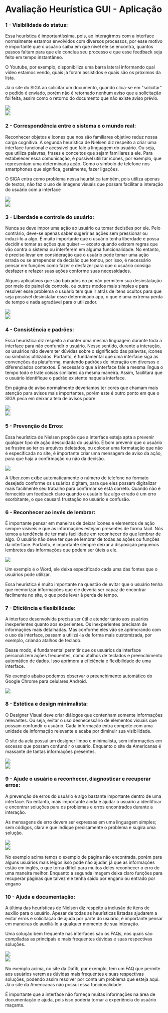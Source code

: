 # Avaliação Heurística GUI - Aplicação

<h3>1 - Visibilidade do status: </h3>
<p>Essa heurística é importantíssima, pois, ao interagirmos com a interface normalmente estamos envolvidos com diversos processos, por esse motivo é importante que o usuário saiba em que nível ele se encontra, quantos passos faltam para que ele conclua seu processo e que esse feedback seja feito em tempo instantâneo.</p>
<p>O Youtube, por exemplo, disponibiliza uma barra lateral informando qual vídeo estamos vendo, quais já foram assistidos e quais são os próximos da lista.
</p>
<p>Já o site do SIGA ao solicitar um documento, quando clica-se em "solicitar" o pedido é enviado, porém não é
retornado nenhum aviso que a solicitação foi feita, assim como o retorno do documento que não existe aviso prévio.</p>

<img src = "Imagens/heuristica01.png"><br>
<img src = "Imagens/heuristica01ruim.png"><br>

<h3>2 - Correspondência entre o sistema e o mundo real: </h3>
<p>Reconhecer objetos e ícones que nos são familiares objetivo reduz nossa carga cognitiva. A segunda heurística de Nielsen diz respeito a criar uma interface funcional e acessível que fale a linguagem do usuário. Ou seja, que utiliza palavras, frases e conceitos que sejam familiares a ele. Para estabelecer essa comunicação, é possível utilizar ícones, por exemplo, que representam uma determinada ação. Como o símbolo de telefone nos smartphones que significa, geralmente, fazer ligações.</p>
<p>O SIGA entra como problema nessa heurística também, pois utiliza apenas de textos, não faz o uso de imagens
visuais que possam facilitar a interação do usuário com a interface</p>

<img src = "Imagens/heuristica02.png"><br>
<img src = "Imagens/heuristica02ruim.png"><br>

<h3>3 - Liberdade e controle do usuário:</h3>
<p>Nunca se deve impor uma ação ao usuário ou tomar decisões por ele. Pelo contrário, deve-se apenas saber sugerir as ações sem pressionar ou induzi-lo a algo. É muito importante que o usuário tenha liberdade e possa decidir e tomar as ações que quiser — exceto quando existem regras que vão contra o sistema ou interferem em alguma funcionalidade. No entanto, é preciso levar em consideração que o usuário pode tomar uma ação errada ou se arrepender da decisão que tomou, por isso, é necessário pensar em funções como fazer e desfazer para que o usuário consiga desfazer e refazer suas ações conforme suas necessidades.</p>
<p>Alguns aplicativos que são baixados no pc não permitem sua desinstalação por meio do painel de controle, ou outros modos mais simples e para resolver esse problema o usuário tem que ir atrás de itens ocultos para que seja possível desinstalar esse determinado app, o que é uma extrema perda de tempo e nada agradável para o utilizador.</p>

<img src = "Imagens/heuristica03.png"><br>
<img src = "Imagens/heuristica03ruim.png"><br>

<h3>4 - Consistência e padrões:</h3>
<p>Essa heurística diz respeito a manter uma mesma linguagem durante toda a interface para não confundir o usuário. Nesse sentido, durante a interação, os usuários não devem ter dúvidas sobre o significado das palavras, ícones ou símbolos utilizados. Portanto, é fundamental que uma interface siga as convenções da plataforma, mantendo padrões de interação em diversos e diferenciados contextos. É necessário que a interface fale a mesma língua o tempo todo e trate coisas similares da mesma maneira. Assim, facilitará que o usuário identifique o padrão existente naquela interface.</p>
<p>Em página de aviso normalmente deveriamos ter cores que chamam mais atenção para avisos mais importantes, porém este é outro ponto em que o SIGA peca em deixar a tela de avisos pobre</p>

<img src = "Imagens/heuristica04.png"><br>
<img src = "Imagens/heuristica04ruim.png"><br>

<h3>5 - Prevenção de Erros:</h3>
<p>Essa heurística de Nielsen propõe que a interface esteja apta a prevenir qualquer tipo de ação descuidada do usuário. É bom prevenir que o usuário se frustre ao ter os arquivos deletados, ou colocar uma formatação que não é especificada no site, é importante criar uma mensagem de aviso da ação, para que haja a confirmação ou não da decisão.</p>

<img src = "Imagens/heuristica05.png"><br>

<p>A Uber.com exibe automaticamente o número de telefone no formato desejado conforme os usuários digitam, para que eles possam digitalizar mais facilmente seu trabalho para confirmar se está correto. Quando não é fornecido um feedback claro quando o usuário faz algo errado é um erro exorbitante, o que causará frustação no usuário e confusão.</p>

<h3>6 - Reconhecer ao invés de lembrar:</h3>
<p>É importante pensar em maneiras de deixar ícones e elementos de ação sempre visíveis e que as informações estejam presentes de forma fácil. Nós temos a tendência de ter mais facilidade em reconhecer do que lembrar de algo.
O usuário não deve ter que se lembrar de todas as ações ou funções da interface. Portanto, é importante sempre deixar à disposição pequenos lembretes das informações que podem ser úteis a ele. 
</p>

<img src = "Imagens/heuristica06.png"><br>

<p>Um exemplo é o Word, ele deixa especificado cada uma das fontes que o usuários pode utilizar.</p>
<p>Essa heurística é muito importante na questão de evitar que o usuário tenha que memorizar informações que ele deveria ser capaz de encontrar facilmente no site, o que pode levar à perda de tempo.</p>

<h3>7 - Eficiência e flexibilidade:</h3>
<p>A interface desenvolvida precisa ser útil e atender tanto aos usuários inexperientes quanto aos experientes. Os inexperientes precisam de informações mais detalhadas. Mas conforme eles vão se aprimorando com o uso da interface, passam a utilizá-la de forma mais customizada, por exemplo, criando atalhos de teclado.</p>
<p>Desse modo, é fundamental permitir que os usuários da interface personalizem ações frequentes, como atalhos de teclados e preenchimento automático de dados. Isso aprimora a eficiência e flexibilidade de uma interface.
</p>
<p>No exemplo abaixo podemos observar o preenchimento automático do Google Chrome para celulares Android.</p>

<img src = "Imagens/heuristica07.png"><br>

<h3>8 - Estética e design minimalista:</h3>
<p>O Designer Visual deve criar diálogos que contenham somente informações relevantes. Ou seja, evitar o uso desnecessário de elementos visuais que possam confundir o usuário. Cada informação extra compete com uma unidade de informação relevante e acaba por diminuir sua visibilidade.</p>
<p>O site da aela possui um designer limpo e minimalista, sem informações em excesso que possam confundir o usuário. Enquanto o site da Americanas é massante de tantas informações presentes.
</p>

<img src = "Imagens/heuristica08.png"><br>
<img src = "Imagens/heuristica08ruim.png"><br>

<h3>9 - Ajude o usuário a reconhecer, diagnosticar e recuperar erros:</h3>
<p>A prevenção de erros do usuário é algo bastante importante dentro de uma interface. No entanto, mais importante ainda é ajudar o usuário a identificar e encontrar soluções para os problemas e erros encontrados durante a interação.</p>
<p>As mensagens de erro devem ser expressas em uma linguagem simples; sem códigos, clara e que indique precisamente o problema e sugira uma solução.
</p>

<img src = "Imagens/heuristica09.png"><br>
<img src = "Imagens/heuristica09bom.png"><br>

<p>No exemplo acima temos o exemplo de página não encontrada, porém para alguns usuários mais leigos isso pode não ajudar, já que as informações estão em inglês, o que torna difícil para muitos deles reconhecer o erro de uma maneira melhor. Enquanto a segunda imagem deixa claro funções para recuperar páginas que talvez ele tenha saido por engano ou entrado por engano</p>

<h3>10 - Ajuda e documentação:</h3>
<p>A última das heurísticas de Nielsen diz respeito a inclusão de itens de auxílio para o usuário. Apesar de todas as heurísticas listadas ajudarem a evitar erros e solicitação de ajuda por parte do usuário, é importante pensar em maneiras de auxiliá-lo a qualquer momento de sua interação.</p>
<p>Uma solução bem frequente nas interfaces são os FAQs, nos quais são compiladas as principais e mais frequentes dúvidas e suas respectivas soluções.
</p>

<img src = "Imagens/heuristica10.png"><br>
<img src = "Imagens/heuristica10ruim.png"><br>

<p>No exemplo acima, no site da Dafiti, por exemplo, tem um FAQ que permite aos usuários verem as dúvidas mais frequentes e suas respectivas soluções, podendo assim resolver por conta um problema que esteja aqui. Já o site da Americanas não possui essa funcionalidade.</p>
<p>É importante que a interface não forneça muitas informações na área de documentação e ajuda, pois isso poderia tornar a experiência do usuário maçante.</p>

